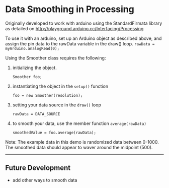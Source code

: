 # Data Smoothing in Processing

Originally developed to work with arduino using the StandardFirmata library as detailed on http://playground.arduino.cc/Interfacing/Processing

To use it with an arduino, set up an Arduino object as described above, and assign the pin data to the rawData variable in the draw() loop. 
`rawData = myArduino.analogRead(0);`

Using the Smoother class requires the following:

1. initializing the object. 

    `Smoother foo;`

2. instantiating the object in the `setup()` function 

    `foo = new Smoother(resolution);`

3. setting your data source in the `draw()` loop 

    `rawData = DATA_SOURCE`

4. to smooth your data, use the member function `average(rawData)`

    `smoothedValue = foo.average(rawData);`
   
Note: The example data in this demo is randomized data between 0-1000. The smoothed data should appear to waver around the midpoint (500).

------

## Future Development

* add other ways to smooth data